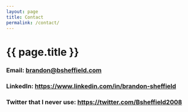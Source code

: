 ```yaml
---
layout: page
title: Contact
permalink: /contact/
---
```


# {{ page.title }}

### Email: brandon@bsheffield.com

### LinkedIn: <https://www.linkedin.com/in/brandon-sheffield>

### Twitter that I never use:  https://twitter.com/Bsheffield2008



